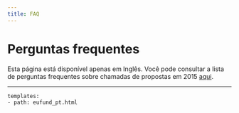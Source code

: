```yaml
---
title: FAQ
---
```


# Perguntas frequentes

Esta página está disponível apenas em Inglês. Você pode consultar a lista de perguntas frequentes sobre chamadas de propostas em 2015 [aqui](en.md).



------

```styledYaml
templates:
- path: eufund_pt.html
```